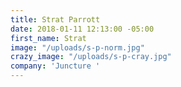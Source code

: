 ```yaml
---
title: Strat Parrott
date: 2018-01-11 12:13:00 -05:00
first_name: Strat
image: "/uploads/s-p-norm.jpg"
crazy_image: "/uploads/s-p-cray.jpg"
company: 'Juncture '
---
```


